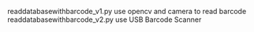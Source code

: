 readdatabasewithbarcode_v1.py use opencv and camera to read barcode
readdatabasewithbarcode_v2.py use USB Barcode Scanner
